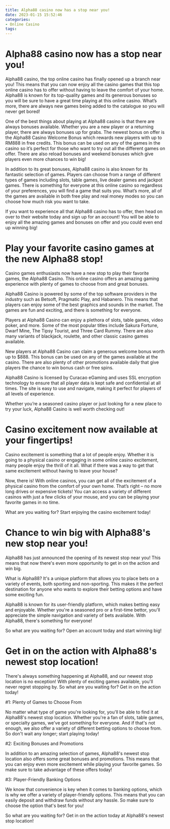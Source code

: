 ```yaml
---
title: Alpha88 casino now has a stop near you!
date: 2023-01-15 15:52:46
categories:
- Online Casino
tags:
---
```



#  Alpha88 casino now has a stop near you!

Alpha88 casino, the top online casino has finally opened up a branch near you! This means that you can now enjoy all the casino games that this top online casino has to offer without having to leave the comfort of your home. Alpha88 is known for its top-quality games and its generous bonuses so you will be sure to have a great time playing at this online casino. What’s more, there are always new games being added to the catalogue so you will never get bored!

One of the best things about playing at Alpha88 casino is that there are always bonuses available. Whether you are a new player or a returning player, there are always bonuses up for grabs. The newest bonus on offer is the Alpha88 Casino Welcome Bonus which rewards new players with up to RM888 in free credits. This bonus can be used on any of the games in the casino so it’s perfect for those who want to try out all the different games on offer. There are also reload bonuses and weekend bonuses which give players even more chances to win big!

In addition to its great bonuses, Alpha88 casino is also known for its fantastic selection of games. Players can choose from a range of different types of games including slots, table games, live dealer games and jackpot games. There is something for everyone at this online casino so regardless of your preferences, you will find a game that suits you. What’s more, all of the games are available in both free play and real money modes so you can choose how much risk you want to take.

If you want to experience all that Alpha88 casino has to offer, then head on over to their website today and sign up for an account! You will be able to enjoy all the amazing games and bonuses on offer and you could even end up winning big!

#  Play your favorite casino games at the new Alpha88 stop!

Casino games enthusiasts now have a new stop to play their favorite games, the Alpha88 Casino. This online casino offers an amazing gaming experience with plenty of games to choose from and great bonuses.

Alpha88 Casino is powered by some of the top software providers in the industry such as Betsoft, Pragmatic Play, and Habanero. This means that players can enjoy some of the best graphics and sounds in the market. The games are fun and exciting, and there is something for everyone.

Players at Alpha88 Casino can enjoy a plethora of slots, table games, video poker, and more. Some of the most popular titles include Sakura Fortune, Dwarf Mine, The Tipsy Tourist, and Three Card Rummy. There are also many variants of blackjack, roulette, and other classic casino games available.

New players at Alpha88 Casino can claim a generous welcome bonus worth up to $888. This bonus can be used on any of the games available at the casino. There are also plenty of other promotions available daily that give players the chance to win bonus cash or free spins.

Alpha88 Casino is licensed by Curacao eGaming and uses SSL encryption technology to ensure that all player data is kept safe and confidential at all times. The site is easy to use and navigate, making it perfect for players of all levels of experience.

Whether you’re a seasoned casino player or just looking for a new place to try your luck, Alpha88 Casino is well worth checking out!

#  Casino excitement now available at your fingertips!

Casino excitement is something that a lot of people enjoy. Whether it is going to a physical casino or engaging in some online casino excitement, many people enjoy the thrill of it all. What if there was a way to get that same excitement without having to leave your house?

Now, there is! With online casinos, you can get all of the excitement of a physical casino from the comfort of your own home. That’s right – no more long drives or expensive tickets! You can access a variety of different casinos with just a few clicks of your mouse, and you can be playing your favorite games in no time.

What are you waiting for? Start enjoying the casino excitement today!

#  Chance to win big with Alpha88's new stop near you!

Alpha88 has just announced the opening of its newest stop near you! This means that now there's even more opportunity to get in on the action and win big.

What is Alpha88? It's a unique platform that allows you to place bets on a variety of events, both sporting and non-sporting. This makes it the perfect destination for anyone who wants to explore their betting options and have some exciting fun.

Alpha88 is known for its user-friendly platform, which makes betting easy and enjoyable. Whether you're a seasoned pro or a first-time bettor, you'll appreciate the simple navigation and variety of bets available. With Alpha88, there's something for everyone!

So what are you waiting for? Open an account today and start winning big!

#  Get in on the action with Alpha88's newest stop location!

There's always something happening at Alpha88, and our newest stop location is no exception! With plenty of exciting games available, you'll never regret stopping by. So what are you waiting for? Get in on the action today!

#1: Plenty of Games to Choose From

No matter what type of game you're looking for, you'll be able to find it at Alpha88's newest stop location. Whether you're a fan of slots, table games, or specialty games, we've got something for everyone. And if that's not enough, we also offer a variety of different betting options to choose from. So don't wait any longer; start playing today!

#2: Exciting Bonuses and Promotions

In addition to an amazing selection of games, Alpha88's newest stop location also offers some great bonuses and promotions. This means that you can enjoy even more excitement while playing your favorite games. So make sure to take advantage of these offers today!

#3: Player-Friendly Banking Options

We know that convenience is key when it comes to banking options, which is why we offer a variety of player-friendly options. This means that you can easily deposit and withdraw funds without any hassle. So make sure to choose the option that's best for you!

So what are you waiting for? Get in on the action today at Alpha88's newest stop location!